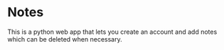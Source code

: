 # Notes
 This is a python web app that lets you create an account and add notes which can be deleted when necessary.
